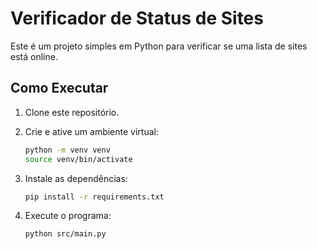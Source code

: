 # Verificador de Status de Sites

Este é um projeto simples em Python para verificar se uma lista de sites está online.

## Como Executar

1. Clone este repositório.
2. Crie e ative um ambiente virtual:

   ```bash
   python -m venv venv
   source venv/bin/activate

4. Instale as dependências:
   ```bash
   pip install -r requirements.txt

5. Execute o programa:

   ```bash
   python src/main.py
